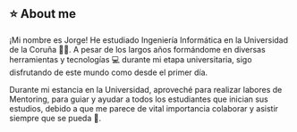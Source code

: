 ## **⭐ About me**

¡Mi nombre es Jorge! He estudiado Ingeniería Informática en la Universidad de la Coruña 👨‍🎓. A pesar 
de los largos años formándome en diversas herramientas y tecnologías 💻 durante mi etapa universitaria,
sigo disfrutando de este mundo como desde el primer día.

Durante mi estancia en la Universidad, aproveché para realizar labores de Mentoring, para guiar y
ayudar a todos los estudiantes que inician sus estudios, debido a que me parece de vital importancia
colaborar y asistir siempre que se pueda 🤟. 



<!--
**jorgerr9011/jorgerr9011** is a ✨ _special_ ✨ repository because its `README.md` (this file) appears on your GitHub profile.

Here are some ideas to get you started:

- 🔭 I’m currently working on ...
- 🌱 I’m currently learning ...
- 👯 I’m looking to collaborate on ...
- 🤔 I’m looking for help with ...
- 💬 Ask me about ...
- 📫 How to reach me: ...
- 😄 Pronouns: ...
- ⚡ Fun fact: ...
-->
